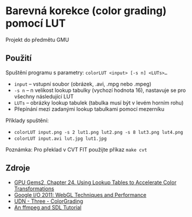 Barevná korekce (color grading) pomocí LUT
==========================================

Projekt do předmětu GMU

Použití
-------
Spuštění programu s parametry: `colorLUT <input> [-s n] <LUTs>…`

* `input` – vstupní soubor (obrázek, .avi, .mpg nebo .mpeg)
* `-s n` – n velikost lookup tabulky (vychozí hodnota 16), nastavuje se pro všechny následující LUT
* `LUTs` – obrázky lookup tabulek (tabulka musí být v levém horním rohu)
* Přepínání mezi zadanými lookup tabulkami pomocí mezerníku

Příklady spuštění:

* `colorLUT input.png -s 2 lut1.png lut2.png -s 8 lut3.png lut4.png`
* `colorLUT input.avi lut.jpg lut1.jpg`

Poznámka: Pro překlad v CVT FIT použijte příkaz `make cvt`

Zdroje
------
* [GPU Gems2, Chapter 24. Using Lookup Tables to Accelerate Color Transformations](http://http.developer.nvidia.com/GPUGems2/gpugems2_chapter24.html)
* [Google I/O 2011: WebGL Techniques and Performance](http://youtu.be/rfQ8rKGTVlg?t=24m30s)
* [UDN - Three - ColorGrading](http://udn.epicgames.com/Three/ColorGrading.html)
* [An ffmpeg and SDL Tutorial](http://dranger.com/ffmpeg/ffmpeg.html)
